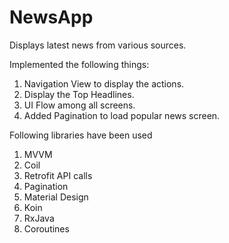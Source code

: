 # NewsApp

Displays latest news from various sources.
 
Implemented the following things:
1. Navigation View to display the actions.
2. Display the Top Headlines.
3. UI Flow among all screens.
4. Added Pagination to load popular news screen.

Following libraries have been used 
1. MVVM
2. Coil
3. Retrofit API calls
4. Pagination
5. Material Design
6. Koin 
7. RxJava
8. Coroutines
